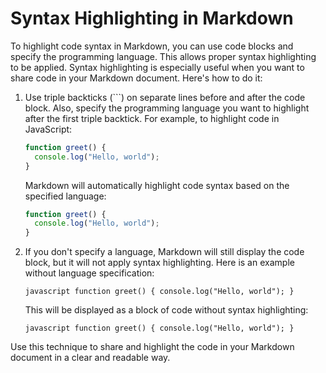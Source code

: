 # Syntax Highlighting in Markdown

To highlight code syntax in Markdown, you can use code blocks and specify the programming language. This allows proper syntax highlighting to be applied. Syntax highlighting is especially useful when you want to share code in your Markdown document. Here's how to do it:

1. Use triple backticks (```) on separate lines before and after the code block. Also, specify the programming language you want to highlight after the first triple backtick. For example, to highlight code in JavaScript:

    ```javascript
    function greet() {
      console.log("Hello, world");
    }
    ```

    Markdown will automatically highlight code syntax based on the specified language:

    ```javascript
    function greet() {
      console.log("Hello, world");
    }
    ```

2. If you don't specify a language, Markdown will still display the code block, but it will not apply syntax highlighting. Here is an example without language specification:

    ``javascript
    function greet() {
      console.log("Hello, world");
    }
    ``

    This will be displayed as a block of code without syntax highlighting:

    ``javascript
    function greet() {
      console.log("Hello, world");
    }
    ``

Use this technique to share and highlight the code in your Markdown document in a clear and readable way.
